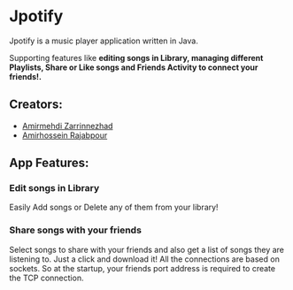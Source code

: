 # Jpotify
Jpotify is a music player application written in Java.


Supporting features like **editing songs in Library, managing different Playlists, Share or Like songs and Friends Activity to connect your friends!.**<br>



## Creators:
- [Amirmehdi Zarrinnezhad](https://github.com/amzarrinnezhad "Amirmehdi Zarrinnezhad")
- [Amirhossein Rajabpour](https://github.com/Amirhossein-Rajabpour "Amirhossein Rajabpour")


## App Features:
  ### Edit songs in Library<br>
  Easily Add songs or Delete any of them from your library!

  ### Share songs with your friends<br>
  Select songs to share with your friends and also get a list of songs they are listening to. Just a click and download it!
  All the connections are based on sockets. So at the startup, your friends port address is required to create the TCP connection.
